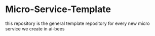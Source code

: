 # Micro-Service-Template
this repository is the general template repository for every new micro service we create in ai-bees
